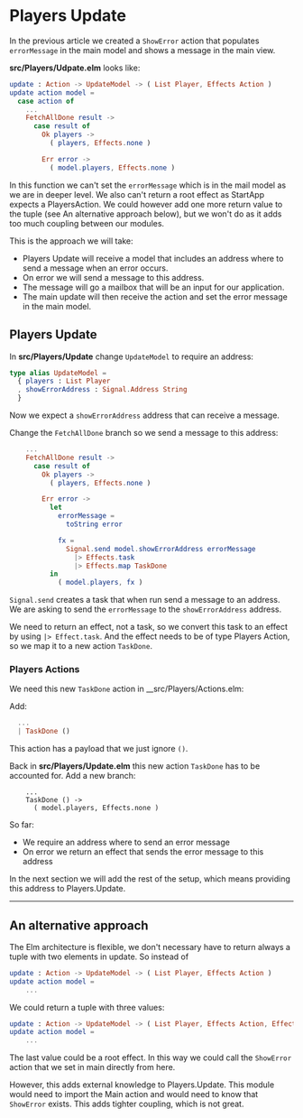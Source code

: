 # Players Update

In the previous article we created a `ShowError` action that populates `errorMessage` in the main model and shows a message in the main view.

__src/Players/Udpate.elm__ looks like:

```elm
update : Action -> UpdateModel -> ( List Player, Effects Action )
update action model =
  case action of
    ...
    FetchAllDone result ->
      case result of
        Ok players ->
          ( players, Effects.none )

        Err error ->
          ( model.players, Effects.none )
```

In this function we can't set the `errorMessage` which is in the mail model as we are in deeper level. We also can't return a root effect as StartApp expects a PlayersAction. We could however add one more return value to the tuple (see An alternative approach below), but we won't do as it adds too much coupling between our modules.

This is the approach we will take:

- Players Update will receive a model that includes an address where to send a message when an error occurs.
- On error we will send a message to this address.
- The message will go a mailbox that will be an input for our application.
- The main update will then receive the action and set the error message in the main model.


## Players Update

In __src/Players/Update__ change `UpdateModel` to require an address:

```elm
type alias UpdateModel =
  { players : List Player
  , showErrorAddress : Signal.Address String
  }
```

Now we expect a `showErrorAddress` address that can receive a message.

Change the `FetchAllDone` branch so we send a message to this address:

```elm
    ...
    FetchAllDone result ->
      case result of
        Ok players ->
          ( players, Effects.none )

        Err error ->
          let
            errorMessage =
              toString error

            fx =
              Signal.send model.showErrorAddress errorMessage
                |> Effects.task
                |> Effects.map TaskDone
          in
            ( model.players, fx )
```

`Signal.send` creates a task that when run send a message to an address. We are asking to send the `errorMessage` to the `showErrorAddress` address. 

We need to return an effect, not a task, so we convert this task to an effect by using `|> Effect.task`. And the effect needs to be of type Players Action, so we map it to a new action `TaskDone`.

### Players Actions

We need this new `TaskDone` action in __src/Players/Actions.elm:

Add:

```elm
  ...
  | TaskDone ()
```

This action has a payload that we just ignore `()`. 

Back in __src/Players/Update.elm__ this new action `TaskDone` has to be accounted for. Add a new branch:

```
    ...
    TaskDone () ->
      ( model.players, Effects.none )
```

So far:

- We require an address where to send an error message
- On error we return an effect that sends the error message to this address

In the next section we will add the rest of the setup, which means providing this address to Players.Update.

---

## An alternative approach

The Elm architecture is flexible, we don't necessary have to return always a tuple with two elements in update. So instead of 

```elm
update : Action -> UpdateModel -> ( List Player, Effects Action )
update action model =
    ...
```

We could return a tuple with three values:

```elm
update : Action -> UpdateModel -> ( List Player, Effects Action, Effects MainAction )
update action model =
    ...
```

The last value could be a root effect. In this way we could call the `ShowError` action that we set in main directly from here. 

However, this adds external knowledge to Players.Update. This module would need to import the Main action and would need to know that `ShowError` exists. This adds tighter coupling, which is not great.

